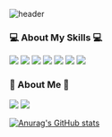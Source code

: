 ![header](https://capsule-render.vercel.app/api?type=waving&color=random&height=300&section=header&text=ChangSubHong&fontSize=80&animation=twinkling)

### 💻 About My Skills 💻

<img src="https://img.shields.io/badge/Java-11B48A?style=flat-square&logo=Java&logoColor=white"> <img src="https://img.shields.io/badge/Spring-green?style=flat-square&logo=Spring&logoColor=white"> <img src="https://img.shields.io/badge/SpringBoot-success?style=flat-square&logo=SpringBoot&logoColor=white"> 
<img src="https://img.shields.io/badge/HTML-orange?style=flat-square&logo=HTML5&logoColor=white"> <img src="https://img.shields.io/badge/CSS-1572B6?style=flat-square&logo=CSS3&logoColor=white"> <img src="https://img.shields.io/badge/AWS-232F3E?style=flat-square&logo=amazonAWS&logoColor=white"> 
<img src="https://img.shields.io/badge/TravisCI-3EAAAF?style=flat-square&logo=Travisci&logoColor=white">
 


### 🐯 About Me 🐯

<a href="https://hongchangsub.com"><img src="https://img.shields.io/badge/Tech%20Blog-blue?style=flat-square&logo=ghost&logoColor=white&link=https://hongchangsub.com"></a> <a href="mailto:hcs4125@gmail.com"><img src="https://img.shields.io/badge/Gmail-EA4335?style=flat-square&logo=gmail&logoColor=white&link=mailto:hcs4125@gmail.com"></a>

[![Anurag's GitHub stats](https://github-readme-stats.vercel.app/api?username=brido4125)](https://github.com/anuraghazra/github-readme-stats)


